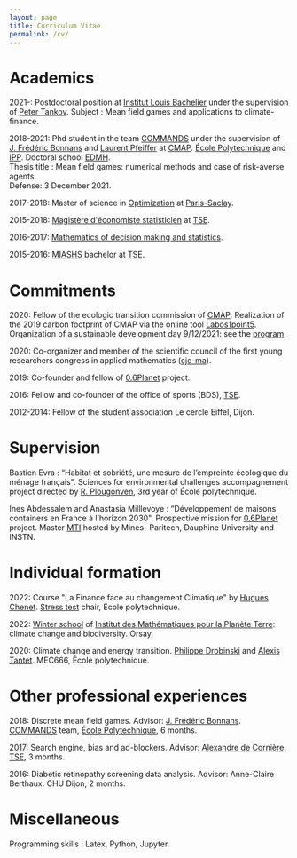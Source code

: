 ```yaml
---
layout: page
title: Curriculum Vitae
permalink: /cv/
---
```


# Academics

2021-: Postdoctoral position at [Institut Louis Bachelier](https://www.institutlouisbachelier.org) under the supervision of [Peter Tankov](https://sites.google.com/site/petertankov/). Subject : Mean field games and applications to climate-finance.

2018-2021: Phd student in the team [COMMANDS](https://portail.polytechnique.edu/cmap/fr/recherche/commands) under the supervision of [J. Frédéric Bonnans](http://www.cmap.polytechnique.fr/~bonnans/) and [Laurent Pfeiffer](https://laurentpfeiffer.gitlab.io/web/) at [CMAP](http://www.cmap.polytechnique.fr). [ École Polytechnique](https://www.polytechnique.edu) and [IPP](https://www.ip-paris.fr). Doctoral school [EDMH](https://www.universite-paris-saclay.fr/ecoles-doctorales/ecole-doctorale-de-mathematiques-hadamard-edmh). <br>
Thesis title : Mean field games: numerical methods and case of risk-averse agents. <br>
Defense: 3 December 2021.

2017-2018: Master of science in [Optimization](https://www.imo.universite-paris-saclay.fr/-optimization-) at [Paris-Saclay](https://www.universite-paris-saclay.fr).

2015-2018: [Magistère d'économiste statisticien](https://www.tse-fr.eu/fr/magistere-deconomiste-statisticien) at [TSE](https://www.tse-fr.eu/fr).

2016-2017: [Mathematics of decision making and statistics](https://www.tse-fr.eu/groups/mathematics-decision-making-and-statistics).

2015-2016: [MIASHS](https://www.tse-fr.eu/fr/licence-3-economie-et-mathematiques) bachelor at [TSE](https://www.tse-fr.eu/fr).

# Commitments

2020: Fellow of the ecologic transition commission of [CMAP](http://www.cmap.polytechnique.fr). Realization of the 2019 carbon footprint of CMAP via the online tool [Labos1point5](https://labos1point5.org). Organization of a sustainable development day 9/12/2021: see the [program](pdf-files/ProgrammeMatineeDD.pdf).


2020: Co-organizer and member of the scientific council of the first young researchers congress in applied mathematics ([cjc-ma](https://cjc-ma2021.github.io)).

2019: Co-founder and fellow of [0.6Planet](https://www.06planet.org) project.

2016: Fellow and co-founder of the office of sports (BDS), [TSE](https://www.tse-fr.eu/fr).

2012-2014: Fellow of the student association Le cercle Eiffel, Dijon.

# Supervision

Bastien Evra : “Habitat et sobriété, une mesure de l’empreinte écologique du ménage français". Sciences for environmental challenges accompagnement project directed by [R. Plougonven](http://www.lmd.ens.fr/plougon/), 3rd year of École polytechnique.

Ines Abdessalem and Anastasia Milllevoye : “Développement de maisons containers en France à l’horizon 2030". Prospective mission for [0.6Planet](https://www.06planet.org) project. Master [MTI](https://master-mti.fr) hosted by Mines- Paritech, Dauphine University and INSTN.

# Individual formation

2022: Course "La Finance face au changement Climatique" by [Hugues Chenet](https://www.linkedin.com/in/hugueschenet/). [Stress test](http://www.cmap.polytechnique.fr/~stresstest/) chair, École polytechnique.

2022: [Winter school](https://impt-biodiv.sciencesconf.org) of [Institut des Mathématiques pour la Planète Terre](https://impt.math.cnrs.fr): climate change and biodiversity. Orsay.

2020: Climate change and energy transition. [Philippe Drobinski](https://sites.google.com/site/philippedrobinski/) and [Alexis Tantet](https://alexistantet.net/author/alexistantet/). MEC666, École polytechnique.

# Other professional experiences

2018: Discrete mean field games. Advisor: [J. Frédéric Bonnans](http://www.cmap.polytechnique.fr/~bonnans/). [COMMANDS](https://portail.polytechnique.edu/cmap/fr/recherche/commands) team, [École Polytechnique](https://www.polytechnique.edu), 6 months.

2017: Search engine, bias and ad-blockers. Advisor: [Alexandre de Cornière](https://www.tse-fr.eu/people/alexandre-de-corniere). [TSE](https://www.tse-fr.eu/fr), 3 months.

2016: Diabetic retinopathy screening data analysis. Advisor: Anne-Claire Berthaux.  CHU Dijon, 2 months.

# Miscellaneous

Programming skills : Latex, Python, Jupyter.

